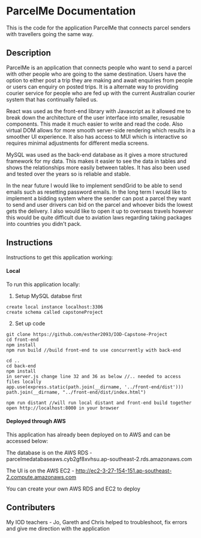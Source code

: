 # ParcelMe Documentation 

This is the code for the application ParcelMe that connects parcel senders with travellers going the same way.

## Description 
ParcelMe is an application that connects people who want to send a parcel with other people who are going to the same destination. Users have the option to either post a trip they are making and await enquiries from people or users can enquiry on posted trips. It is a alternate way to providing courier service for people who are fed up with the current Australian courier system that has continually failed us. 

React was used as the front-end library with Javascript as it allowed me to break down the architecture of the user interface into smaller, resusable components. This made it much easier to write and read the code. Also  virtual DOM allows for more smooth server-side rendering which results in a smoother UI experience. It also has access to MUI which is interactive so requires minimal adjustments for different media screens.

MySQL was used as the back-end database as it gives a more structured framework for my data. This makes it easier to see the data in tables and shows the relationships more easily between tables. It has also been used and tested over the years so is reliable and stable.

In the near future I would like to implement sendGrid to be able to send emails such as resetting password emails. 
In the long term I would like to implement a bidding system where the sender can post a parcel they want to send and user drivers can bid on the parcel and whoever bids the lowest gets the delivery. I also would like to open it up to overseas travels however this would be quite difficult due to aviation laws regarding taking packages into countries you didn't pack. 

## Instructions 
Instructions to get this application working: 

#### Local

To run this application locally: 

1. Setup MySQL databse first
```
create local instance localhost:3306 
create schema called capstoneProject
```

2. Set up code  
```
git clone https://github.com/esther2093/IOD-Capstone-Project
cd front-end 
npm install
npm run build //build front-end to use concurrently with back-end

cd .. 
cd back-end 
npm install
in server.js change line 32 and 36 as below //.. needed to access files locally
app.use(express.static(path.join(__dirname, '../front-end/dist'))) 
path.join(__dirname, "../front-end/dist/index.html")

npm run distant //will run local distant and front-end build together
open http://localhost:8000 in your browser 
```

#### Deployed through AWS 
This application has already been deployed on to AWS and can be accessed below:  

The database is on the AWS RDS - parcelmedatabaseaws.cyb2gf8xvhsu.ap-southeast-2.rds.amazonaws.com  

The UI is on the AWS EC2 - http://ec2-3-27-154-151.ap-southeast-2.compute.amazonaws.com  

You can create your own AWS RDS and EC2 to deploy 

## Contributers 
My IOD teachers - Jo, Gareth and Chris helped to troubleshoot, fix errors and give me direction with the application


